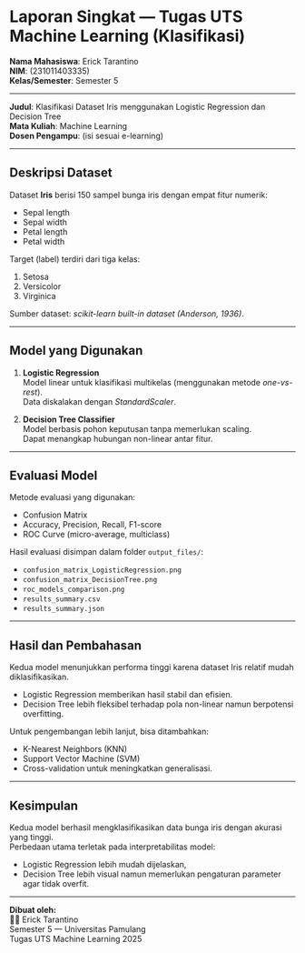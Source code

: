 # Laporan Singkat — Tugas UTS Machine Learning (Klasifikasi)

**Nama Mahasiswa**: Erick Tarantino  
**NIM**: (231011403335)  
**Kelas/Semester**: Semester 5

---

**Judul**: Klasifikasi Dataset Iris menggunakan Logistic Regression dan Decision Tree  
**Mata Kuliah**: Machine Learning  
**Dosen Pengampu**: (isi sesuai e-learning)

---

## Deskripsi Dataset

Dataset **Iris** berisi 150 sampel bunga iris dengan empat fitur numerik:

- Sepal length
- Sepal width
- Petal length
- Petal width

Target (label) terdiri dari tiga kelas:

1. Setosa
2. Versicolor
3. Virginica

Sumber dataset: _scikit-learn built-in dataset (Anderson, 1936)_.

---

## Model yang Digunakan

1. **Logistic Regression**  
   Model linear untuk klasifikasi multikelas (menggunakan metode _one-vs-rest_).  
   Data diskalakan dengan _StandardScaler_.

2. **Decision Tree Classifier**  
   Model berbasis pohon keputusan tanpa memerlukan scaling.  
   Dapat menangkap hubungan non-linear antar fitur.

---

## Evaluasi Model

Metode evaluasi yang digunakan:

- Confusion Matrix
- Accuracy, Precision, Recall, F1-score
- ROC Curve (micro-average, multiclass)

Hasil evaluasi disimpan dalam folder `output_files/`:

- `confusion_matrix_LogisticRegression.png`
- `confusion_matrix_DecisionTree.png`
- `roc_models_comparison.png`
- `results_summary.csv`
- `results_summary.json`

---

## Hasil dan Pembahasan

Kedua model menunjukkan performa tinggi karena dataset Iris relatif mudah diklasifikasikan.

- Logistic Regression memberikan hasil stabil dan efisien.
- Decision Tree lebih fleksibel terhadap pola non-linear namun berpotensi overfitting.

Untuk pengembangan lebih lanjut, bisa ditambahkan:

- K-Nearest Neighbors (KNN)
- Support Vector Machine (SVM)
- Cross-validation untuk meningkatkan generalisasi.

---

## Kesimpulan

Kedua model berhasil mengklasifikasikan data bunga iris dengan akurasi yang tinggi.  
Perbedaan utama terletak pada interpretabilitas model:

- Logistic Regression lebih mudah dijelaskan,
- Decision Tree lebih visual namun memerlukan pengaturan parameter agar tidak overfit.

---

**Dibuat oleh:**  
🧑‍🎓 Erick Tarantino  
Semester 5 — Universitas Pamulang  
Tugas UTS Machine Learning 2025
